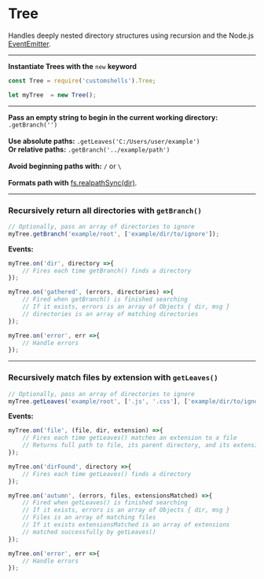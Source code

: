 # Tree 
Handles deeply nested directory structures using recursion and the Node.js <a href="https://nodejs.org/api/events.html#events_class_eventemitter">EventEmitter</a>.
<br>
<hr>

**Instantiate Trees with the** <code>new</code> **keyword**

```js
const Tree = require('customshells').Tree;

let myTree  = new Tree();
```

<hr>

**Pass an empty string to begin in the current working directory:** <code>.getBranch('')</code>
<br>
<br>
**Use absolute paths:** <code>.getLeaves('C:/Users/user/example')</code>
<br>
**Or relative paths:** <code>.getBranch('../example/path')</code>
<br>
<br>
**Avoid beginning paths with:** <code>/</code> or <code>\\</code>
<br>
<br>
**Formats path with** <a href="https://nodejs.org/api/fs.html#fs_fs_realpathsync_path_options">fs.realpathSync(dir)</a>.

<hr>

### Recursively return all directories with <code>getBranch()</code>


```js
// Optionally, pass an array of directories to ignore
myTree.getBranch('example/root', ['example/dir/to/ignore']);
``` 

**Events:** 

```js
myTree.on('dir', directory =>{
    // Fires each time getBranch() finds a directory
});

myTree.on('gathered', (errors, directories) =>{
    // Fired when getBranch() is finished searching
    // If it exists, errors is an array of Objects { dir, msg }
    // directories is an array of matching directories
});

myTree.on('error', err =>{
    // Handle errors
});
```

<hr>

### Recursively match files by extension with <code>getLeaves()</code>

```js
// Optionally, pass an array of directories to ignore
myTree.getLeaves('example/root', ['.js', '.css'], ['example/dir/to/ignore']);
```

**Events:** 

```js
myTree.on('file', (file, dir, extension) =>{
    // Fires each time getLeaves() matches an extension to a file
    // Returns full path to file, its parent directory, and its extension as ".extension"
});

myTree.on('dirFound', directory =>{
    // Fires each time getLeaves() finds a directory
});

myTree.on('autumn', (errors, files, extensionsMatched) =>{
    // Fired when getLeaves() is finished searching
    // If it exists, errors is an array of Objects { dir, msg }
    // Files is an array of matching files
    // If it exists extensionsMatched is an array of extensions
    // matched successfully by getLeaves()
});

myTree.on('error', err =>{
    // Handle errors
});
```